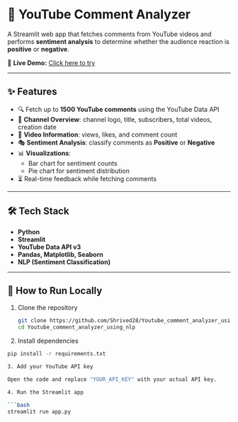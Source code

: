 # 🎥 YouTube Comment Analyzer  

A Streamlit web app that fetches comments from YouTube videos and performs **sentiment analysis** to determine whether the audience reaction is **positive** or **negative**.  

🔗 **Live Demo:** [Click here to try](https://youtubecommentanalyzerusingnlp-ax9k2bealjjcmin3pwmele.streamlit.app/)  

---

## ✨ Features  
- 🔍 Fetch up to **1500 YouTube comments** using the YouTube Data API  
- 👤 **Channel Overview**: channel logo, title, subscribers, total videos, creation date  
- 🎥 **Video Information**: views, likes, and comment count  
- 🎭 **Sentiment Analysis**: classify comments as **Positive** or **Negative**  
- 📊 **Visualizations**:  
  - Bar chart for sentiment counts  
  - Pie chart for sentiment distribution  
- ⏳ Real-time feedback while fetching comments  

---

## 🛠️ Tech Stack  
- **Python**  
- **Streamlit**  
- **YouTube Data API v3**  
- **Pandas, Matplotlib, Seaborn**  
- **NLP (Sentiment Classification)**  

---

## 🚀 How to Run Locally  

1. Clone the repository  
   ```bash
   git clone https://github.com/Shrived28/Youtube_comment_analyzer_using_nlp.git
   cd Youtube_comment_analyzer_using_nlp

2. Install dependencies  

```bash
pip install -r requirements.txt

3. Add your YouTube API key

Open the code and replace "YOUR_API_KEY" with your actual API key.

4. Run the Streamlit app

```bash
streamlit run app.py
